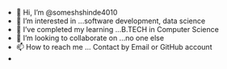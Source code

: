 - 👋 Hi, I’m @someshshinde4010
- 👀 I’m interested in ...software development, data science
- 🌱 I’ve completed my learning ...B.TECH in Computer Science 
- 💞️ I’m looking to collaborate on ...no one else
- 📫 How to reach me ... Contact by Email or GitHub account
- 

<!---
someshshinde4010/someshshinde4010 is a ✨ special ✨ repository because its `README.md` (this file) appears on your GitHub profile.
You can click the Preview link to take a look at your changes.
--->
